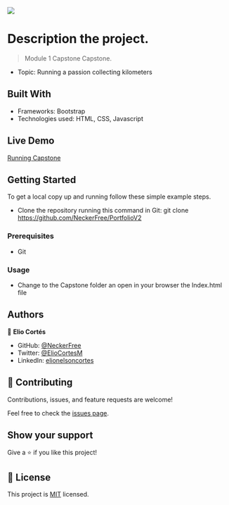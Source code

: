 ![](https://img.shields.io/badge/Microverse-blueviolet)

# Description the project.

>Module 1 Capstone Capstone.
 -  Topic: Running a passion collecting kilometers

## Built With

- Frameworks: Bootstrap
- Technologies used: HTML, CSS, Javascript

## Live Demo 

[Running Capstone](https://neckerfree.github.io/Capstone/)

## Getting Started

To get a local copy up and running follow these simple example steps.
- Clone the repository running this command in Git:
  git clone https://github.com/NeckerFree/PortfolioV2

### Prerequisites
- Git 

### Usage
- Change to the Capstone folder an open in your browser the Index.html file
  
## Authors
👤 **Elio Cortés**

- GitHub: [@NeckerFree](https://github.com/NeckerFree)
- Twitter: [@ElioCortesM](https://twitter.com/ElioCortesM)
- LinkedIn: [elionelsoncortes](https://www.linkedin.com/in/elionelsoncortes/)

## 🤝 Contributing

Contributions, issues, and feature requests are welcome!

Feel free to check the [issues page](../../issues/).

## Show your support

Give a ⭐️ if you like this project!

## 📝 License

This project is [MIT](./MIT.md) licensed.
